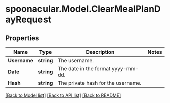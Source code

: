 # spoonacular.Model.ClearMealPlanDayRequest

## Properties

Name | Type | Description | Notes
------------ | ------------- | ------------- | -------------
**Username** | **string** | The username. | 
**Date** | **string** | The date in the format yyyy-mm-dd. | 
**Hash** | **string** | The private hash for the username. | 

[[Back to Model list]](../README.md#documentation-for-models) [[Back to API list]](../README.md#documentation-for-api-endpoints) [[Back to README]](../README.md)

